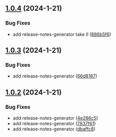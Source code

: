 ## [1.0.4](https://github.com/hagzag/sr-test2/compare/v1.0.3...v1.0.4) (2024-1-21)


### Bug Fixes

* add release-notes-generator take II ([886b5f6](https://github.com/hagzag/sr-test2/commit/886b5f682f580263d37270596050d267f9fe045b))

## [1.0.3](https://github.com/hagzag/sr-test2/compare/v1.0.2...v1.0.3) (2024-1-21)


### Bug Fixes

* add release-notes-generator ([66d8187](https://github.com/hagzag/sr-test2/commit/66d81876af21e64cf2994bdaa6996b56c31208fa))

## [1.0.2](https://github.com/hagzag/sr-test2/compare/v1.0.1...v1.0.2) (2024-1-21)


### Bug Fixes

* add release-notes-generator ([4e286c5](https://github.com/hagzag/sr-test2/commit/4e286c58230609f48c73775d625b27403ad32e70))
* add release-notes-generator ([7837f61](https://github.com/hagzag/sr-test2/commit/7837f618bc04e6ec465832901b49c147004432ba))
* add release-notes-generator ([dbaffc8](https://github.com/hagzag/sr-test2/commit/dbaffc867194033bd62adc9e7e9f96259ddef1d1))
